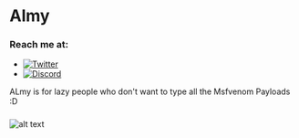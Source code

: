 # Almy
### Reach me at:
- [![Twitter](https://img.shields.io/twitter/follow/saleh_979?style=social)](https://twitter.com/intent/follow?screen_name=saleh_979)
- [![Discord](https://user-images.githubusercontent.com/7288322/34429152-141689f8-ecb9-11e7-8003-b5a10a5fcb29.png?label=Join&amp;style=social)](https://discord.gg/pN5dPYu)

ALmy is for lazy people who don't want to type all the Msfvenom Payloads :D

###
![alt text](https://cdn.discordapp.com/attachments/698664191870894090/804109151298388048/unknown.png)

